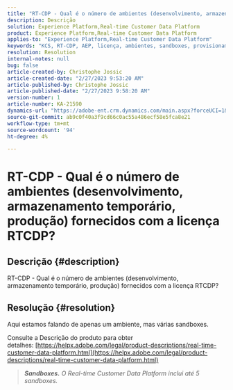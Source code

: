 ```yaml
---
title: "RT-CDP - Qual é o número de ambientes (desenvolvimento, armazenamento temporário, produção) que vêm com a licença RTCDP?"
description: Descrição
solution: Experience Platform,Real-time Customer Data Platform
product: Experience Platform,Real-time Customer Data Platform
applies-to: "Experience Platform,Real-time Customer Data Platform"
keywords: "KCS, RT-CDP, AEP, licença, ambientes, sandboxes, provisionamento"
resolution: Resolution
internal-notes: null
bug: false
article-created-by: Christophe Jossic
article-created-date: "2/27/2023 9:53:20 AM"
article-published-by: Christophe Jossic
article-published-date: "2/27/2023 9:58:20 AM"
version-number: 1
article-number: KA-21590
dynamics-url: "https://adobe-ent.crm.dynamics.com/main.aspx?forceUCI=1&pagetype=entityrecord&etn=knowledgearticle&id=3fdd448f-84b6-ed11-83fe-6045bd006a22"
source-git-commit: ab9c0f40a3f9cd66c0ac55a486ecf58e5fca8e21
workflow-type: tm+mt
source-wordcount: '94'
ht-degree: 4%

---
```


# RT-CDP - Qual é o número de ambientes (desenvolvimento, armazenamento temporário, produção) fornecidos com a licença RTCDP?

## Descrição {#description}

RT-CDP - Qual é o número de ambientes (desenvolvimento, armazenamento temporário, produção) fornecidos com a licença RTCDP?

## Resolução {#resolution}


Aqui estamos falando de apenas um ambiente, mas várias sandboxes.

Consulte a Descrição do produto para obter detalhes: [https://helpx.adobe.com/legal/product-descriptions/real-time-customer-data-platform.html](https://helpx.adobe.com/legal/product-descriptions/real-time-customer-data-platform.html)


> <b>*Sandboxes.</b> O Real-time Customer Data Platform inclui até 5 sandboxes.*

